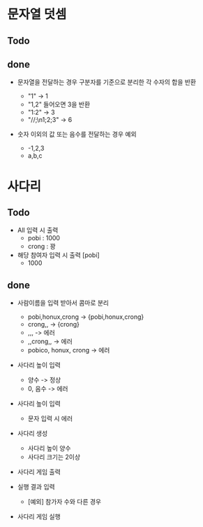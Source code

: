 # 문자열 덧셈

## Todo

## done

* 문자열을 전달하는 경우 구분자를 기준으로 분리한 각 수자의 합을 반환
    * "1" -> 1
    * "1,2" 들어오면 3을 반환
    * "1:2" -> 3
    * "//;\n1;2;3" -> 6
    
* 숫자 이외의 값 또는 음수를 전달하는 경우 예외
    * -1,2,3
    * a,b,c

# 사다리

## Todo
* All 입력 시 출력
    * pobi : 1000
    * crong : 꽝
* 해당 참여자 입력 시 출력 [pobi]
    * 1000
    
## done
* 사람이름을 입력 받아서 콤마로 분리
    * pobi,honux,crong -> {pobi,honux,crong}
    * crong,, -> {crong}
    * ,,, -> 에러
    * ,,crong,, -> 에러
    * pobico, honux, crong -> 에러
    
* 사다리 높이 입력
    * 양수 -> 정상
    * 0, 음수 -> 에러

* 사다리 높이 입력
    * 문자 입력 시 에러
    
* 사다리 생성
    * 사다리 높이 양수
    * 사다리 크기는 2이상
    
* 사다리 게임 출력

* 실행 결과 입력
    * [예외] 참가자 수와 다른 경우
    
* 사다리 게임 실행